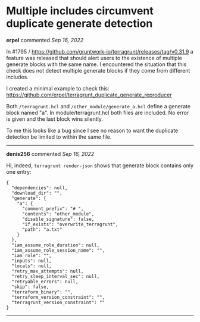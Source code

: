 # Multiple includes circumvent duplicate generate detection

**erpel** commented *Sep 16, 2022*

In #1795 / https://github.com/gruntwork-io/terragrunt/releases/tag/v0.31.9 a feature was released that should alert users to the existence of multiple generate blocks with the same name.
I encountered the situation that this check does not detect multiple generate blocks if they come from different includes.

I created a minimal example to check this: https://github.com/erpel/terragrunt_duplicate_generate_reproducer

Both `/terragrunt.hcl` and `/other_module/generate_a.hcl` define a generate block named "a". In module/terragrunt.hcl both files are included. No error is given and the last block wins silently.

To me this looks like a bug since I see no reason to want the duplicate detection be limited to within the same file.
<br />
***


**denis256** commented *Sep 16, 2022*

Hi,
indeed, `terragrunt render-json` shows that generate block contains only one entry:
```
{
  "dependencies": null,
  "download_dir": "",
  "generate": {
    "a": {
      "comment_prefix": "# ",
      "contents": "other_module",
      "disable_signature": false,
      "if_exists": "overwrite_terragrunt",
      "path": "a.txt"
    }
  },
  "iam_assume_role_duration": null,
  "iam_assume_role_session_name": "",
  "iam_role": "",
  "inputs": null,
  "locals": null,
  "retry_max_attempts": null,
  "retry_sleep_interval_sec": null,
  "retryable_errors": null,
  "skip": false,
  "terraform_binary": "",
  "terraform_version_constraint": "",
  "terragrunt_version_constraint": ""
}

```
***


